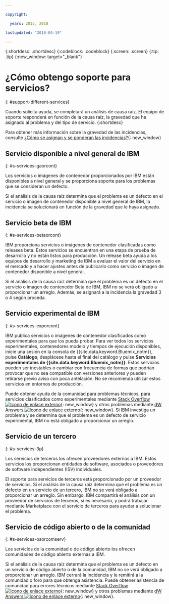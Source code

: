 ```yaml
---

copyright:

  years: 2015, 2018

lastupdated: "2018-04-19"

---
```


{:shortdesc: .shortdesc}
{:codeblock: .codeblock}
{:screen: .screen}
{:tip: .tip}
{:new_window: target="_blank"}


# ¿Cómo obtengo soporte para servicios?
{: #support-different-services}

Cuando solicita ayuda, se completará un análisis de causa raíz. El equipo de soporte responderá en función de la causa raíz, la gravedad que ha asignado al problema y del tipo de servicio.
{:shortdesc}

Para obtener más información sobre la gravedad de las incidencias, consulte [¿Cómo se asignan y se ponderan las incidencias?](/docs/get-support/ticketweight.html#support-ticket-severity){: new_window}

## Servicio disponible a nivel general de IBM
{: #s-services-gaorcont}

Los servicios o imágenes de contenedor proporcionados por IBM están disponibles a nivel general y se proporciona soporte para los problemas que se consideran un defecto.

Si el análisis de la causa raíz determina que el problema es un defecto en el servicio o imagen de contenedor disponible a nivel general de IBM, la incidencia se solucionará en función de la gravedad que le haya asignado.

## Servicio beta de IBM
{: #s-services-betaorcont}

IBM proporciona servicios o imágenes de contenedor clasificadas como releases beta. Estos servicios se encuentran en una etapa de prueba de desarrollo y no están listos para producción. Un release beta ayuda a los equipos de desarrollo y marketing de IBM a evaluar el valor del servicio en el mercado y a hacer ajustes antes de publicarlo como servicio o imagen de contenedor disponible a nivel general.

Si el análisis de la causa raíz determina que el problema es un defecto en el servicio o imagen de contenedor Beta de IBM, IBM no se verá obligado a proporcionar un arreglo. Además, se asignará a la incidencia la gravedad 3 o 4 según proceda.

## Servicio experimental de IBM
{: #s-services-exporcont}

IBM publica servicios o imágenes de contenedor clasificados como experimentales para que los pueda probar. Para ver todos los servicios experimentales, contenedores modelo y tiempos de ejecución disponibles, inicie una sesión en la consola de {{site.data.keyword.Bluemix_notm}}, pulse **Catálogo**, desplácese hasta el final del catálogo y pulse **Servicios experimentales de {{site.data.keyword.Bluemix_notm}}**. Estos servicios pueden ser inestables o cambiar con frecuencia de formas que podrían provocar que no sea compatible con versiones anteriores y pueden retirarse previo aviso con poca antelación. No se recomienda utilizar estos servicios en entornos de producción.

Puede obtener ayuda de la comunidad para problemas técnicos, para servicios clasificados como experimentales mediante [Stack Overflow ![Icono de enlace externo](../icons/launch-glyph.svg "Icono de enlace externo")](http://stackoverflow.com/questions/tagged/ibm-bluemix){: new_window} y otros problemas mediante [dW Answers ![Icono de enlace externo](../icons/launch-glyph.svg "Icono de enlace externo")](https://developer.ibm.com/answers/smart-spaces/12/bluemix.html){: new_window}. Si IBM investiga un problema y se determina que el problema es un defecto de servicio experimental, IBM no está obligado a proporcionar un arreglo.

## Servicio de un tercero
{: #s-services-3p}

Los servicios de terceros los ofrecen proveedores externos a IBM. Estos servicios los proporcionan entidades de software, asociados o proveedores de software independientes (ISV) individuales.

El soporte para servicios de terceros está proporcionado por un proveedor de servicios. Si el análisis de la causa raíz determina que el problema es un defecto en un servicio de un tercero, IBM no se verá obligado a proporcionar un arreglo. Sin embargo, IBM compartirá el análisis con un proveedor de servicios de terceros, si es necesario, y podrá trabajar mediante Marketplace con el servicio de terceros para ayudar a solucionar el problema.

## Servicio de código abierto o de la comunidad
{: #s-services-osorcomserv}

Los servicios de la comunidad o de código abierto los ofrecen comunidades de código abierto externas a IBM.

Si el análisis de la causa raíz determina que el problema es un defecto en un servicio de código abierto o de la comunidad, IBM no se verá obligado a proporcionar un arreglo. IBM cerrará la incidencia y le remitirá a la comunidad o foro para que obtenga asistencia. Puede obtener asistencia de comunidad para errores técnicos mediante [Stack Overflow ![Icono de enlace externo](../icons/launch-glyph.svg "Icono de enlace externo")](http://stackoverflow.com/questions/tagged/ibm-bluemix){: new_window} y otros problemas mediante [dW Answers ![Icono de enlace externo](../icons/launch-glyph.svg "Icono de enlace externo")](https://developer.ibm.com/answers/smart-spaces/12/bluemix.html){: new_window}.
